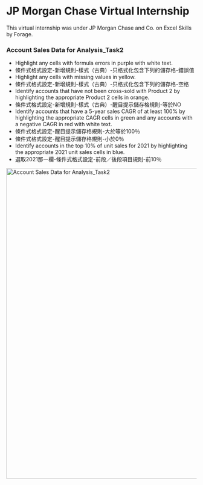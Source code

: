 # JP Morgan Chase Virtual Internship
This virtual internship was under JP Morgan Chase and Co. on Excel Skills by Forage.


### Account Sales Data for Analysis_Task2
* Highlight any cells with formula errors in purple with white text.
* 條件式格式設定-新增規則-樣式（古典）-只格式化包含下列的儲存格-錯誤值
* Highlight any cells with missing values in yellow.
* 條件式格式設定-新增規則-樣式（古典）-只格式化包含下列的儲存格-空格
* Identify accounts that have not been cross-sold with Product 2 by highlighting the appropriate Product 2 cells in orange.
* 條件式格式設定-新增規則-樣式（古典）-醒目提示儲存格規則-等於NO
* Identify accounts that have a 5-year sales CAGR of at least 100% by highlighting the appropriate CAGR cells in green and any accounts with a negative CAGR in red with white text.
* 條件式格式設定-醒目提示儲存格規則-大於等於100％
* 條件式格式設定-醒目提示儲存格規則-小於0％
* Identify accounts in the top 10% of unit sales for 2021 by highlighting the appropriate 2021 unit sales cells in blue.
* 選取2021那一欄-條件式格式設定-前段／後段項目規則-前10％

<img width="823" alt="Account Sales Data for Analysis_Task2" src="https://github.com/user-attachments/assets/6a8844e6-006c-4854-aeb6-17b84c48189c">
